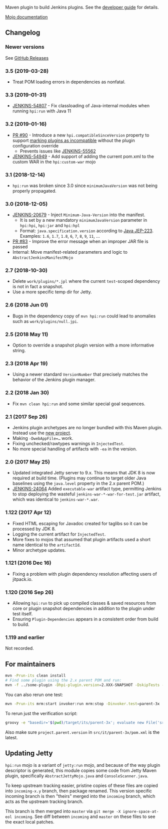 Maven plugin to build Jenkins plugins.
See the [developer guide](https://jenkins.io/doc/developer/plugin-development/) for details.

[Mojo documentation](http://jenkinsci.github.io/maven-hpi-plugin/)

## Changelog

### Newer versions

See [GitHub Releases](https://github.com/jenkinsci/maven-hpi-plugin/releases)

### 3.5 (2019-03-28)

* Treat POM loading errors in dependencies as nonfatal.

### 3.3 (2019-01-31)

* [JENKINS-54807](https://issues.jenkins-ci.org/browse/JENKINS-54807) -
Fix classloading of Java-internal modules when running `hpi:run` with Java 11

### 3.2 (2019-01-16)

* [PR #90](https://github.com/jenkinsci/maven-hpi-plugin/pull/90) -
Introduce a new `hpi.compatibleSinceVersion` property to support
[marking plugins as incompatible](https://wiki.jenkins.io/display/JENKINS/Marking+a+new+plugin+version+as+incompatible+with+older+versions)
without the plugin configuration override
  * Prevents issues like [JENKINS-55562](https://issues.jenkins-ci.org/browse/JENKINS-55562)
* [JENKINS-54949](https://issues.jenkins-ci.org/browse/JENKINS-54949) -
Add support of adding the current pom.xml to the custom WAR 
in the `hpi:custom-war` mojo

### 3.1 (2018-12-14)

* `hpi:run` was broken since 3.0 since `minimumJavaVersion` was not being properly propagated.

### 3.0 (2018-12-05)

* [JENKINS-20679](https://issues.jenkins-ci.org/browse/JENKINS-20679) - 
Inject `Minimum-Java-Version` into the manifest.
  * It is set by a new mandatory `minimumJavaVersion` parameter in `hpi:hpi`, `hpi:jar` and `hpi:hpl`
  * Format: `java.specification.version` according to [Java JEP-223](https://openjdk.java.net/jeps/223). 
    Examples: `1.6`, `1.7`, `1.8`, `6`, `7`, `8`, `9`, `11`, ...
* [PR #83](https://github.com/jenkinsci/maven-hpi-plugin/pull/83) -
Improve the error message when an improper JAR file is passed 
* Internal: Move manifest-related parameters and logic to `AbstractJenkinsManifestMojo`

### 2.7 (2018-10-30)

* Delete `work/plugins/*.jpl` where the current `test`-scoped dependency is not in fact a snapshot.
* Use a more specific temp dir for Jetty.

### 2.6 (2018 Jun 01)

* Bugs in the dependency copy of `mvn hpi:run` could lead to anomalies such as `work/plugins/null.jpi`.

### 2.5 (2018 May 11)

* Option to override a snapshot plugin version with a more informative string.

### 2.3 (2018 Apr 19)

* Using a newer standard `VersionNumber` that precisely matches the behavior of the Jenkins plugin manager.

### 2.2 (2018 Jan 30)

* Fix `mvn clean hpi:run` and some similar special goal sequences.

### 2.1 (2017 Sep 26)

* Jenkins plugin archetypes are no longer bundled with this Maven plugin. Instead use the [new project](https://github.com/jenkinsci/archetypes/blob/master/README.md#introduction).
* Making `-DwebAppFile=…` work.
* Fixing unchecked/rawtypes warnings in `InjectedTest`.
* No more special handling of artifacts with `-ea` in the version.

### 2.0 (2017 May 25)

* Updated integrated Jetty server to 9.x. This means that JDK 8 is now required at build time. (Plugins may continue to target older Java baselines using the `java.level` property in the 2.x parent POM.)
* [JENKINS-24064](https://issues.jenkins-ci.org/browse/JENKINS-24064) Added `executable-war` artifact type, permitting Jenkins to stop deploying the wasteful `jenkins-war-*-war-for-test.jar` artifact, which was identical to `jenkins-war-*.war`.

### 1.122 (2017 Apr 12)

* Fixed HTML escaping for Javadoc created for taglibs so it can be processed by JDK 8.
* Logging the current artifact for `InjectedTest`.
* More fixes to mojos that assumed that plugin artifacts used a short name identical to the `artifactId`.
* Minor archetype updates.

### 1.121 (2016 Dec 16)

* Fixing a problem with plugin dependency resolution affecting users of jitpack.io.

### 1.120 (2016 Sep 26)

* Allowing `hpi:run` to pick up compiled classes & saved resources from core or plugin snapshot dependencies in addition to the plugin under test itself.
* Ensuring `Plugin-Dependencies` appears in a consistent order from build to build.

### 1.119 and earlier

Not recorded.

## For maintainers

```bash
mvn -Prun-its clean install
# Find some plugin using the 2.x parent POM and run:
mvn -f ../some-plugin -Dhpi-plugin.version=2.XXX-SNAPSHOT -DskipTests -DjenkinsHome=/tmp/sanity-check-maven-hpi-plugin clean package hpi:run
```

You can also rerun one test:

```bash
mvn -Prun-its mrm:start invoker:run mrm:stop -Dinvoker.test=parent-3x
```

To rerun just the verification script:

```bash
groovy -e "basedir='$(pwd)/target/its/parent-3x'; evaluate new File('src/it/parent-3x/verify.groovy')"
```

Also make sure `project.parent.version` in `src/it/parent-3x/pom.xml` is the latest.

## Updating Jetty
`hpi:run` mojo is a variant of `jetty:run` mojo, and because of the way plugin descriptor is generated, this module copies some code from Jetty Maven plugin, specifically `AbstractJettyMojo.java` and `ConsoleScanner.java`.

To keep upstream tracking easier, pristine copies of these files are copied into `incoming-x.y` branch, then package renamed. This version specific incoming branch is then "theirs" merged into the `incoming` branch, which acts as the upstream tracking branch.

This branch is then merged into `master` via `git merge -X ignore-space-at-eol incoming`. See diff between `incoming` and `master` on these files to see the exact local patches.
